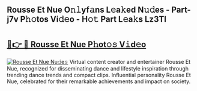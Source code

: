 ## Rousse Et Nue O𝚗𝚕yf𝚊ns L𝚎a𝚔ed N𝚞𝚍es - Part-j7v P𝚑𝚘tos Vi𝚍𝚎o - H𝚘𝚝 Part L𝚎a𝚔s Lz3TI

# <h2><a href="http://kf15ms.oniu.top/?m=Rousse+Et+Nue">🔗👉 🔴 Rousse Et Nue P𝚑ot𝚘𝚜 V𝚒d𝚎o</a></h2>

[![Rousse Et Nue Nu𝚍e𝚜](https://i.imgur.com/0qMVB7G.gif)](http://kf15ms.oniu.top/?m=Rousse+Et+Nue)
Virtual content creator and entertainer Rousse Et Nue, recognized for disseminating dance and lifestyle inspiration through trending dance trends and compact clips. Influential personality Rousse Et Nue, celebrated for their remarkable achievements and impact on society.  

